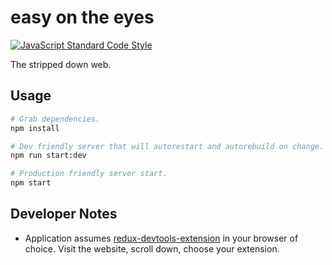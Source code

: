# easy on the eyes

[![JavaScript Standard Code Style](https://img.shields.io/badge/code%20style-standard-brightgreen.svg)](http://standardjs.com/)

The stripped down web.

## Usage

```bash
# Grab dependencies.
npm install

# Dev friendly server that will autorestart and autorebuild on change.
npm run start:dev

# Production friendly server start.
npm start
```

## Developer Notes

* Application assumes [redux-devtools-extension](https://github.com/zalmoxisus/redux-devtools-extension) in your browser of choice. Visit the website, scroll down, choose your extension.
